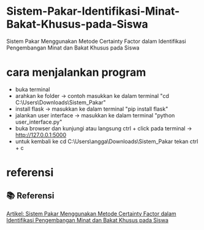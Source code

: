 # Sistem-Pakar-Identifikasi-Minat-Bakat-Khusus-pada-Siswa
Sistem Pakar Menggunakan Metode Certainty Factor dalam Identifikasi Pengembangan Minat dan Bakat Khusus pada Siswa 
# cara menjalankan program
- buka terminal
- arahkan ke folder -> contoh masukkan ke dalam terminal "cd C:\Users\Downloads\Sistem_Pakar"
- install flask -> masukkan ke dalam terminal "pip install flask"
- jalankan user interface -> masukkan ke dalam terminal "python user_interface.py"
- buka browser dan kunjungi atau langsung ctrl + click pada terminal -> http://127.0.0.1:5000
- untuk kembali ke cd C:\Users\angga\Downloads\Sistem_Pakar tekan ctrl + c
# referensi
## 📚 Referensi
[Artikel: Sistem Pakar Menggunakan Metode Certainty Factor dalam
Identifikasi Pengembangan Minat dan Bakat Khusus pada Siswa]([https://link.springer.com/article/10.1023/A:1010933404324](https://jsisfotek.org/index.php/JSisfotek)])

